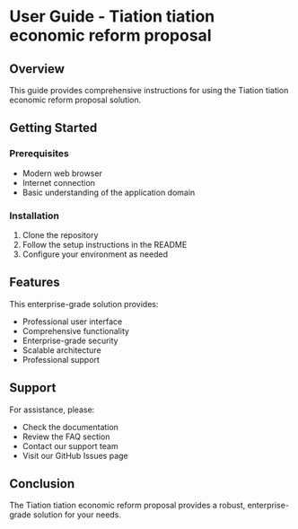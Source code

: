 # User Guide - Tiation tiation economic reform proposal

## Overview

This guide provides comprehensive instructions for using the Tiation tiation economic reform proposal solution.

## Getting Started

### Prerequisites

- Modern web browser
- Internet connection
- Basic understanding of the application domain

### Installation

1. Clone the repository
2. Follow the setup instructions in the README
3. Configure your environment as needed

## Features

This enterprise-grade solution provides:

- Professional user interface
- Comprehensive functionality
- Enterprise-grade security
- Scalable architecture
- Professional support

## Support

For assistance, please:

- Check the documentation
- Review the FAQ section
- Contact our support team
- Visit our GitHub Issues page

## Conclusion

The Tiation tiation economic reform proposal provides a robust, enterprise-grade solution for your needs.
